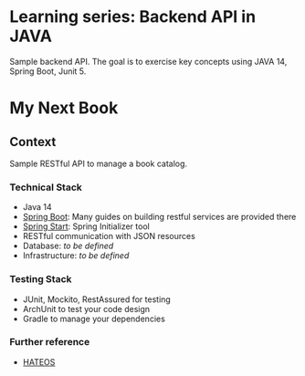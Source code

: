 # Learning series: Backend API in JAVA
Sample backend API. The goal is to exercise key concepts using JAVA 14, Spring Boot, Junit 5.


# My Next Book

## Context
Sample RESTful API to manage a book catalog. 


### Technical Stack
* Java 14
* [Spring Boot](https://spring.io/guides): Many guides on building restful services are provided there 
* [Spring Start](https://start.spring.io/): Spring Initializer tool
* RESTful communication with JSON resources
* Database: _to be defined_
* Infrastructure: _to be defined_

### Testing Stack
* JUnit, Mockito, RestAssured for testing
* ArchUnit to test your code design
* Gradle to manage your dependencies


### Further reference
* [HATEOS](https://spring.io/guides/gs/rest-hateoas/#scratch)
